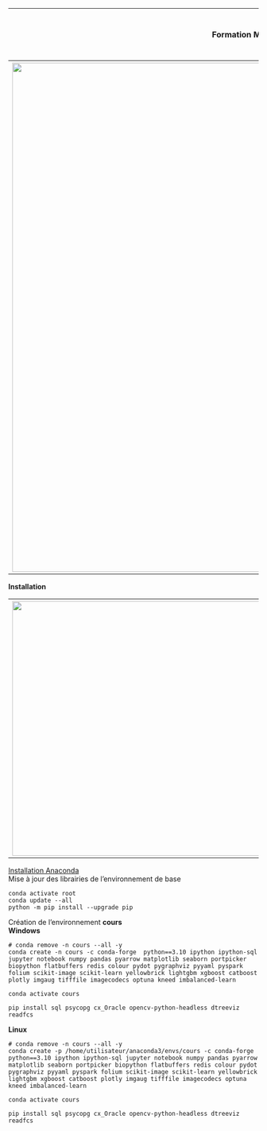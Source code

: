 <table>
<tr>                                                                                   
     <th>
         <div>Formation MachineLearning</div>
     </th>
     <th><img src="https://raw.githubusercontent.com/rbizoi/MachineLearning/refs/heads/master/images/ml_logo.png" width="96"></th>
 </tr>
<tr>                                                                                   
     <th><img src="https://raw.githubusercontent.com/rbizoi/MachineLearning/refs/heads/master/images/Machine-Learning.jpg" width="1024"></th>
 </tr>    
</table>

<b><div>Installation</div></b>




<table>
    <tr>                                                                                   
         <th><a href="https://www.anaconda.com/download/success">
               <img src="https://raw.githubusercontent.com/rbizoi/MachineLearning/refs/heads/master/images/anaconda.png" width="512">
             </a>
         </th>
    </tr>    
</table>
<a href="https://www.anaconda.com/download/success">Installation Anaconda</a>

<div>Mise à jour des librairies de l’environnement de base</div>

```
conda activate root
conda update --all
python -m pip install --upgrade pip
```
<div>Création de l’environnement <b>cours</b> </div>
<div><b>Windows</b> </div>

```
# conda remove -n cours --all -y
conda create -n cours -c conda-forge  python==3.10 ipython ipython-sql jupyter notebook numpy pandas pyarrow matplotlib seaborn portpicker biopython flatbuffers redis colour pydot pygraphviz pyyaml pyspark folium scikit-image scikit-learn yellowbrick lightgbm xgboost catboost plotly imgaug tifffile imagecodecs optuna kneed imbalanced-learn

conda activate cours

pip install sql psycopg cx_Oracle opencv-python-headless dtreeviz readfcs
```

<div><b>Linux</b> </div>

```
# conda remove -n cours --all -y
conda create -p /home/utilisateur/anaconda3/envs/cours -c conda-forge  python==3.10 ipython ipython-sql jupyter notebook numpy pandas pyarrow matplotlib seaborn portpicker biopython flatbuffers redis colour pydot pygraphviz pyyaml pyspark folium scikit-image scikit-learn yellowbrick lightgbm xgboost catboost plotly imgaug tifffile imagecodecs optuna kneed imbalanced-learn

conda activate cours

pip install sql psycopg cx_Oracle opencv-python-headless dtreeviz readfcs
```


